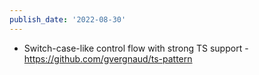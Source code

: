 ```yaml
---
publish_date: '2022-08-30'
---
```

- Switch-case-like control flow with strong TS support - https://github.com/gvergnaud/ts-pattern
